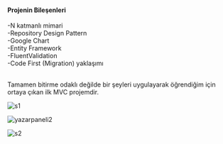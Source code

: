 <h4>Projenin Bileşenleri</h4>
-N katmanlı mimari<br>
-Repository Design Pattern<br>
-Google Chart<br>
-Entity Framework <br>
-FluentValidation<br>
-Code First (Migration) yaklaşımı<br><br>

Tamamen bitirme odaklı değilde bir şeyleri uygulayarak öğrendiğim için ortaya çıkan ilk MVC projemdir.<br>


![s1](https://github.com/onuracarsoy/S-zl-kWebApplication/assets/115365153/31881956-8865-41f1-be8a-cf33918c91b2)

![yazarpaneli2](https://github.com/onuracarsoy/S-zl-kWebApplication/assets/115365153/86c55690-dcb6-4069-9dd6-19d35d331d4e)

![s2](https://github.com/onuracarsoy/S-zl-kWebApplication/assets/115365153/e3a2ca11-f89c-48d8-9ce5-3f0e898be8c3)
